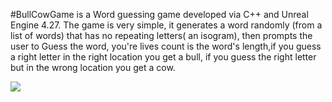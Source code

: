 #BullCowGame is a Word guessing game developed via C++ and Unreal Engine 4.27.
The game is very simple, it generates a word randomly (from a list of words) that has no repeating letters( an isogram), then prompts the user to Guess the word, you're lives count is the word's length,if you guess a right letter in the right location you get a bull, if you guess the right letter but in the wrong location you get a cow.

![](https://gyazo.com/4318456777ed07f0f2edc41310e441e0.gif)
